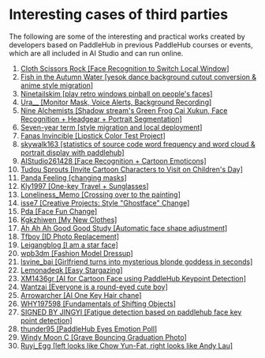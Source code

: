 # Interesting cases of third parties

The following are some of the interesting and practical works created by developers based on PaddleHub in previous PaddleHub courses or events, which are all included in AI Studio and can run online.

1. [Cloth Scissors Rock \[Face Recognition to Switch Local Window\] ](https://aistudio.baidu.com/aistudio/projectdetail/507630)
2. [Fish in the Autumn Water \[yesok dance background cutout conversion \& anime style migration\] ](http://aistudio.baidu.com/aistudio/projectdetail/517066)
3. [Ninetailskim \[play retro windows pinball on people's faces\] ](https://aistudio.baidu.com/aistudio/projectdetail/518861)
4. [Ura\_\_ \[Monitor Mask, Voice Alerts, Background Recording\] ](https://aistudio.baidu.com/aistudio/projectdetail/506931)
5. [Nine Alchemists \[Shadow stream's Green Frog Cai Xukun, Face Recognition + Headgear + Portrait Segmentation\] ](https://aistudio.baidu.com/aistudio/projectdetail/505168)
6. [Seven-year term \[style migration and local deployment\] ](https://aistudio.baidu.com/aistudio/projectdetail/520453)
7. [Fanas Invincible \[Lipstick Color Test Project\] ](https://aistudio.baidu.com/aistudio/projectdetail/516520)
8. [skywalk163 \[statistics of source code word frequency and word cloud \& portrait display with paddlehub\] ](https://aistudio.baidu.com/aistudio/projectdetail/519841)
9. [AIStudio261428 \[Face Recognition + Cartoon Emoticons\]](https://aistudio.baidu.com/aistudio/projectdetail/519616)
10. [Tudou Sprouts \[Invite Cartoon Characters to Visit on Children's Day\]](https://aistudio.baidu.com/aistudio/projectdetail/520925)
11. [Panda Feeling \[changing masks\] ](https://aistudio.baidu.com/aistudio/projectdetail/520996)
12. [Kly1997 \[One-key Travel + Sunglasses\]](https://aistudio.baidu.com/aistudio/projectdetail/518117)
13. [Loneliness\_Memo \[Crossing over to the painting\] ](https://aistudio.baidu.com/aistudio/projectdetail/516332)
14. [isse7 \[Creative Projects: Style "Ghostface" Change\]](https://aistudio.baidu.com/aistudio/projectdetail/515307)
15. [Pda \[Face Fun Change\] ](https://aistudio.baidu.com/aistudio/projectdetail/516306)
16. [Kgkzhiwen \[My New Clothes\]](https://aistudio.baidu.com/aistudio/projectdetail/516663)
17. [Ah Ah Ah Good Good Study \[Automatic face shape adjustment\]](https://aistudio.baidu.com/aistudio/projectdetail/513640)
18. [Tfboy \[ID Photo Replacement\]](https://aistudio.baidu.com/aistudio/projectdetail/509443)
19. [Leigangblog \[I am a star face\]](https://aistudio.baidu.com/aistudio/projectdetail/505537)
20. [wpb3dm \[Fashion Model Dressup\]](https://aistudio.baidu.com/aistudio/projectdetail/519349)
21. [lsvine\_bai \[Girlfriend turns into mysterious blonde goddess in seconds\]](https://aistudio.baidu.com/aistudio/projectdetail/521784)
22. [Lemonadeqk \[Easy Stargazing\]](https://aistudio.baidu.com/aistudio/projectdetail/520488)
23. [XM1436gr \[AI for Cartoon Face using PaddleHub Keypoint Detection\] ](https://aistudio.baidu.com/aistudio/projectdetail/514547)
24. [Wantzai \[Everyone is a round-eyed cute boy\] ](https://aistudio.baidu.com/aistudio/projectdetail/519222)
25. [Arrowarcher \[AI One Key Hair chane\] ](https://aistudio.baidu.com/aistudio/projectdetail/508270)
26. [WHY197598 \[Fundamentals of Shifting Objects\] ](https://aistudio.baidu.com/aistudio/projectdetail/517961)
27. [SIGNED BY JINGYI \[Fatigue detection based on paddlehub face key point detection\]](https://aistudio.baidu.com/aistudio/projectdetail/506024)
28. [thunder95 \[PaddleHub Eyes Emotion Poll\] ](https://aistudio.baidu.com/aistudio/projectdetail/514205)
29. [Windy Moon C \[Grave Bouncing Graduation Photo\]](https://aistudio.baidu.com/aistudio/projectdetail/511253)
30. [Ruyi\_Egg \[left looks like Chow Yun-Fat, right looks like Andy Lau\] ](https://aistudio.baidu.com/aistudio/projectdetail/507231)
